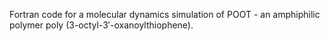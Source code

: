 Fortran code for a molecular dynamics simulation of POOT - an amphiphilic polymer poly (3-octyl-3′-oxanoylthiophene).

